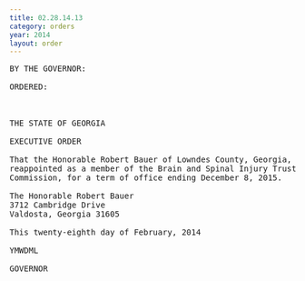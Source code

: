```yaml
---
title: 02.28.14.13
category: orders
year: 2014
layout: order
---
```


<pre>BY THE GOVERNOR:

ORDERED:

 

THE STATE OF GEORGIA

EXECUTIVE ORDER

That the Honorable Robert Bauer of Lowndes County, Georgia, is
reappointed as a member of the Brain and Spinal Injury Trust Fund
Commission, for a term of office ending December 8, 2015.

The Honorable Robert Bauer
3712 Cambridge Drive
Valdosta, Georgia 31605

This twenty-eighth day of February, 2014

YMWDML

GOVERNOR

</pre>
